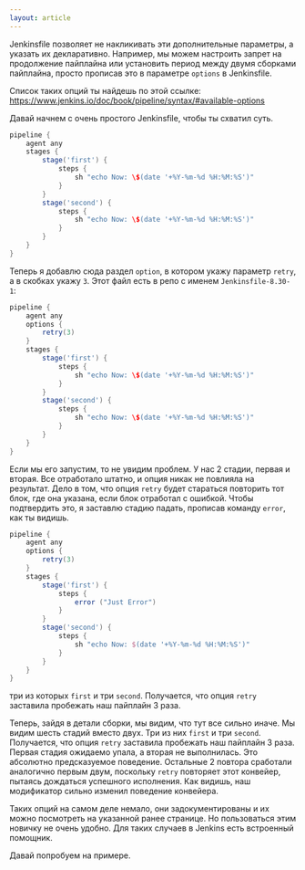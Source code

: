 ```yaml
---
layout: article
---
```

Jenkinsfile позволяет не накликивать эти дополнительные параметры, а указать их декларативно. Например, мы можем настроить запрет на продолжение пайплайна или установить период между двумя сборками пайплайна, просто прописав это в параметре `options` в Jenkinsfile.

Список таких опций ты найдешь по этой ссылке: https://www.jenkins.io/doc/book/pipeline/syntax/#available-options

Давай начнем с очень простого Jenkinsfile, чтобы ты схватил суть.

```groovy
pipeline {
    agent any
    stages {
        stage('first') {
            steps {
                sh "echo Now: \$(date '+%Y-%m-%d %H:%M:%S')"
            }
        }
        stage('second') {
            steps {
                sh "echo Now: \$(date '+%Y-%m-%d %H:%M:%S')"
            }
        }
    }
}
```

Теперь я добавлю сюда раздел `option`, в котором укажу параметр `retry`, а в скобках укажу `3`. Этот файл есть в репо с именем `Jenkinsfile-8.30-1`:

```groovy
pipeline {
    agent any
    options {
        retry(3)
    }
    stages {
        stage('first') {
            steps {
                sh "echo Now: \$(date '+%Y-%m-%d %H:%M:%S')"
            }
        }
        stage('second') {
            steps {
                sh "echo Now: \$(date '+%Y-%m-%d %H:%M:%S')"
            }
        }
    }
}
```

Если мы его запустим, то не увидим проблем. У нас 2 стадии, первая и вторая. Все отработало штатно, и опция никак не повлияла на результат. Дело в том, что опция `retry` будет стараться повторить тот блок, где она указана, если блок отработал с ошибкой. Чтобы подтвердить это, я заставлю стадию  падать, прописав команду `error`, как ты видишь.

```groovy
pipeline {
    agent any
    options {
        retry(3)
    }
    stages {
        stage('first') {
            steps {
                error ("Just Error")
            }
        }
        stage('second') {
            steps {
                sh "echo Now: $(date '+%Y-%m-%d %H:%M:%S')"
            }
        }
    }
}
```

три из которых `first` и три `second`. Получается, что опция `retry` заставила пробежать наш пайплайн 3 раза. 

Теперь, зайдя в детали сборки, мы видим, что тут все сильно иначе. Мы видим шесть стадий вместо двух. Три из них `first` и три `second`. Получается, что опция `retry` заставила пробежать наш пайплайн 3 раза. Первая стадия ожидаемо упала, а вторая не выполнилась. Это абсолютно предсказуемое поведение. Остальные 2 повтора сработали аналогично первым двум, поскольку `retry` повторяет этот конвейер, пытаясь дождаться успешного исполнения. Как видишь, наш модификатор сильно изменил поведение конвейера.

Таких опций на самом деле немало, они задокументированы и их можно посмотреть на указанной ранее странице. Но пользоваться этим новичку не очень удобно. Для таких случаев в Jenkins есть встроенный помощник.

Давай попробуем на примере.
